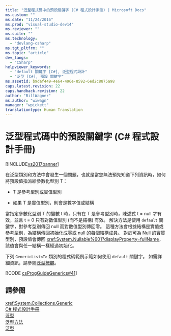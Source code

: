 ```yaml
---
title: "泛型程式碼中的預設關鍵字 (C# 程式設計手冊) | Microsoft Docs"
ms.custom: ""
ms.date: "11/24/2016"
ms.prod: "visual-studio-dev14"
ms.reviewer: ""
ms.suite: ""
ms.technology: 
  - "devlang-csharp"
ms.tgt_pltfrm: ""
ms.topic: "article"
dev_langs: 
  - "CSharp"
helpviewer_keywords: 
  - "default 關鍵字 [C#], 泛型程式設計"
  - "泛型 [C#], 預設 關鍵字"
ms.assetid: b9daf449-4e64-496e-8592-6ed2c8875a98
caps.latest.revision: 22
caps.handback.revision: 22
author: "BillWagner"
ms.author: "wiwagn"
manager: "wpickett"
translationtype: Human Translation
---
```

# 泛型程式碼中的預設關鍵字 (C# 程式設計手冊)
[!INCLUDE[vs2017banner](../../../csharp/includes/vs2017banner.md)]

在泛型類別和方法中會發生一個問題，也就是當您無法預先知道下列資訊時，如何將預設值指派給參數化型別 T：  
  
-   T 是參考型別或實值型別  
  
-   如果 T 是實值型別，則會是數字值或結構  
  
 當指定參數化型別 T 的變數 t 時，只有在 T 是參考型別時，陳述式 t \= null 才有效，並且 t \= 0 只有對數值型別 \(而不是結構\) 有效。  解決方法是使用 `default` 關鍵字，對參考型別傳回 null 而對數值型別傳回零。  這種方法會根據結構是實值或參考型別，為結構傳回初始化成零或 null 的每個結構成員。  對於可為 Null 的實質型別，預設值會傳回 <xref:System.Nullable%601?displayProperty=fullName>，該值會與任一結構一樣經過初始化。  
  
 下列 `GenericList<T>` 類別的程式碼範例示範如何使用 `default` 關鍵字。  如需詳細資訊，請參閱[泛型概觀](../../../csharp/programming-guide/generics/introduction-to-generics.md)。  
  
 [!CODE [csProgGuideGenerics#41](../CodeSnippet/VS_Snippets_VBCSharp/csProgGuideGenerics#41)]  
  
## 請參閱  
 <xref:System.Collections.Generic>   
 [C\# 程式設計手冊](../../../csharp/programming-guide/index.md)   
 [泛型](../../../csharp/programming-guide/generics/index.md)   
 [泛型方法](../../../csharp/programming-guide/generics/generic-methods.md)   
 [泛型](../Topic/Generics%20in%20the%20.NET%20Framework.md)